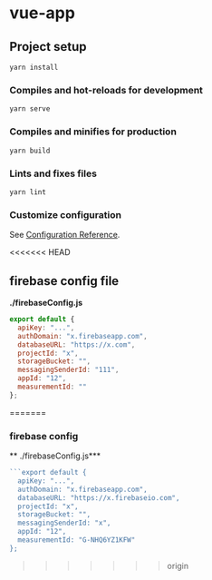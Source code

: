 # vue-app

## Project setup

```
yarn install
```

### Compiles and hot-reloads for development

```
yarn serve
```

### Compiles and minifies for production

```
yarn build
```

### Lints and fixes files

```
yarn lint
```

### Customize configuration

See [Configuration Reference](https://cli.vuejs.org/config/).

<<<<<<< HEAD
## firebase config file

**./firebaseConfig.js**

```javascript
export default {
  apiKey: "...",
  authDomain: "x.firebaseapp.com",
  databaseURL: "https://x.com",
  projectId: "x",
  storageBucket: "",
  messagingSenderId: "111",
  appId: "12",
  measurementId: ""
};
```
=======
### firebase config

\*\*
./firebaseConfig.js\*\*\*

````javascript
```export default {
  apiKey: "...",
  authDomain: "x.firebaseapp.com",
  databaseURL: "https://x.firebaseio.com",
  projectId: "x",
  storageBucket: "",
  messagingSenderId: "x",
  appId: "12",
  measurementId: "G-NHQ6YZ1KFW"
};
````
>>>>>>> origin
